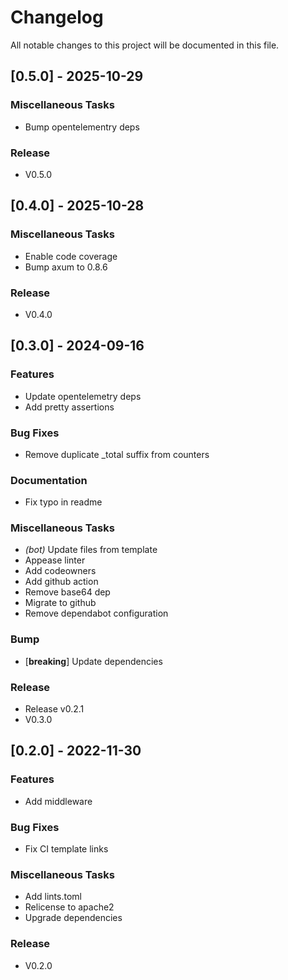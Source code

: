 # Changelog

All notable changes to this project will be documented in this file.

## [0.5.0] - 2025-10-29

### Miscellaneous Tasks

- Bump opentelementry deps

### Release

- V0.5.0

## [0.4.0] - 2025-10-28

### Miscellaneous Tasks

- Enable code coverage
- Bump axum to 0.8.6

### Release

- V0.4.0

## [0.3.0] - 2024-09-16

### Features

- Update opentelemetry deps
- Add pretty assertions

### Bug Fixes

- Remove duplicate _total suffix from counters

### Documentation

- Fix typo in readme

### Miscellaneous Tasks

- *(bot)* Update files from template
- Appease linter
- Add codeowners
- Add github action
- Remove base64 dep
- Migrate to github
- Remove dependabot configuration

### Bump

- [**breaking**] Update dependencies

### Release

- Release v0.2.1
- V0.3.0

## [0.2.0] - 2022-11-30

### Features

- Add middleware

### Bug Fixes

- Fix CI template links

### Miscellaneous Tasks

- Add lints.toml
- Relicense to apache2
- Upgrade dependencies

### Release

- V0.2.0

<!-- generated by git-cliff -->
